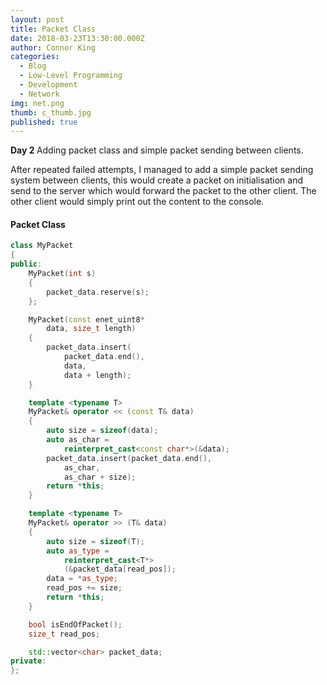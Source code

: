 ```yaml
---
layout: post
title: Packet Class
date: 2018-03-23T13:30:00.000Z
author: Connor King
categories:
  - Blog
  - Low-Level Programming
  - Development
  - Network
img: net.png
thumb: c_thumb.jpg
published: true
---
```


<b>Day 2 </b>Adding packet class and simple packet sending between clients.<!--more-->

After repeated failed attempts, I managed to add a simple packet sending system between clients, this would create a packet on initialisation and send to the server which would forward the packet to the other client. The other client would simply print out the content to the console.

#### Packet Class
```C++
class MyPacket
{
public:
	MyPacket(int s)
	{
		packet_data.reserve(s);
	};

	MyPacket(const enet_uint8*
		data, size_t length)
	{
		packet_data.insert(
			packet_data.end(),
			data,
			data + length);
	}

	template <typename T>
	MyPacket& operator << (const T& data)
	{
		auto size = sizeof(data);
		auto as_char =
			reinterpret_cast<const char*>(&data);
		packet_data.insert(packet_data.end(),
			as_char,
			as_char + size);
		return *this;
	}

	template <typename T>
	MyPacket& operator >> (T& data)
	{
		auto size = sizeof(T);
		auto as_type =
			reinterpret_cast<T*>
			(&packet_data[read_pos]);
		data = *as_type;
		read_pos += size;
		return *this;
	}

	bool isEndOfPacket();
	size_t read_pos;

	std::vector<char> packet_data;
private:
};
```

